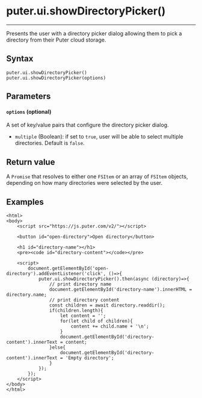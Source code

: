 # puter.ui.showDirectoryPicker()
* * *

Presents the user with a directory picker dialog allowing them to pick a directory from their Puter cloud storage.

[](#syntax)Syntax
-----------------

```
puter.ui.showDirectoryPicker()
puter.ui.showDirectoryPicker(options)

```


[](#parameters)Parameters
-------------------------

#### [](#-code-options-code-optional-)`options` (optional)

A set of key/value pairs that configure the directory picker dialog.

*   `multiple` (Boolean): if set to `true`, user will be able to select multiple directories. Default is `false`.

[](#return-value)Return value
-----------------------------

A `Promise` that resolves to either one `FSItem` or an array of `FSItem` objects, depending on how many directories were selected by the user.

[](#examples)Examples
---------------------

```
<html>
<body>
    <script src="https://js.puter.com/v2/"></script>

    <button id="open-directory">Open directory</button>

    <h1 id="directory-name"></h1>
    <pre><code id="directory-content"></code></pre>

    <script>
        document.getElementById('open-directory').addEventListener('click', ()=>{
            puter.ui.showDirectoryPicker().then(async (directory)=>{
                // print directory name
                document.getElementById('directory-name').innerHTML = directory.name;
                // print directory content
                const children = await directory.readdir();
                if(children.length){
                    let content = '';
                    for(let child of children){
                        content += child.name + '\n';
                    }
                    document.getElementById('directory-content').innerText = content;
                }else{
                    document.getElementById('directory-content').innerText = 'Empty directory';
                }
            });
        });
    </script>
</body>
</html>

```
